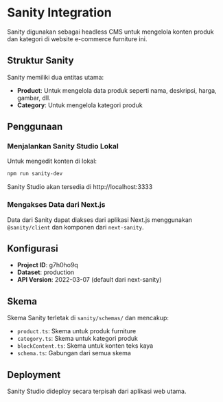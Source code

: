 # Sanity Integration

Sanity digunakan sebagai headless CMS untuk mengelola konten produk dan kategori di website e-commerce furniture ini.

## Struktur Sanity

Sanity memiliki dua entitas utama:
- **Product**: Untuk mengelola data produk seperti nama, deskripsi, harga, gambar, dll.
- **Category**: Untuk mengelola kategori produk

## Penggunaan

### Menjalankan Sanity Studio Lokal

Untuk mengedit konten di lokal:

```bash
npm run sanity-dev
```

Sanity Studio akan tersedia di http://localhost:3333

### Mengakses Data dari Next.js

Data dari Sanity dapat diakses dari aplikasi Next.js menggunakan `@sanity/client` dan komponen dari `next-sanity`.

## Konfigurasi

- **Project ID**: g7h0ho9q
- **Dataset**: production
- **API Version**: 2022-03-07 (default dari next-sanity)

## Skema

Skema Sanity terletak di `sanity/schemas/` dan mencakup:

- `product.ts`: Skema untuk produk furniture
- `category.ts`: Skema untuk kategori produk
- `blockContent.ts`: Skema untuk konten teks kaya
- `schema.ts`: Gabungan dari semua skema

## Deployment

Sanity Studio dideploy secara terpisah dari aplikasi web utama.